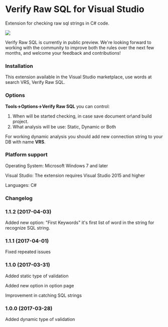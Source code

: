 ﻿Verify Raw SQL for Visual Studio
===================================

Extension for checking raw sql strings in C# code.

![](https://github.com/pkochubey/VerifyRawSql/blob/master/VerifyRawSql/Resources/how-it-is-work.gif)

Verify Raw SQL is currently in public preview. We're looking forward to working with the community to improve both the rules over the next few months, and welcome your feedback and contributions!

### Installation

This extension available in the Visual Studio marketplace, use words at search VRS, Verify Raw SQL.

### Options

**Tools->Options->Verify Raw SQL** you can control:

1. When will be started checking, in case save document or\and build project.
2. What analysis will be use: Static, Dynamic or Both

For working dynamic analysis you should add new connection string to your DB with name **VRS**.

### Platform support

Operating System: Microsoft Windows 7 and later

Visual Studio: The extension requires Visual Studio 2015 and higher

Languages: C#


### Changelog

### 1.1.2 (2017-04-03)

Added new option: "First Keywords" it's first list of word in the string for recognize SQL string. 


### 1.1.1 (2017-04-01)

Fixed repeated issues


### 1.1.0 (2017-03-31)

Added static type of validation

Added new option in option page

Improvement in catching SQL strings


### 1.0.0 (2017-03-28)

Added dynamic type of validation